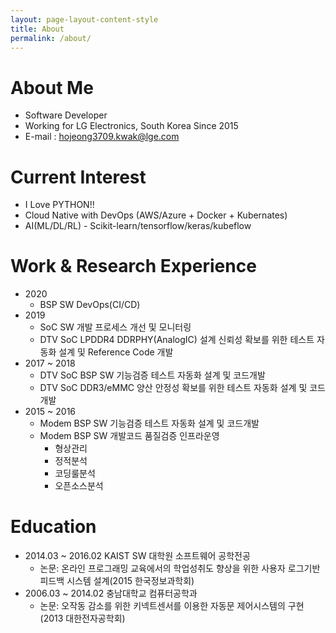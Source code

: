 ```yaml
---
layout: page-layout-content-style
title: About
permalink: /about/
---
```


# About Me
- Software Developer
- Working for LG Electronics, South Korea Since 2015
- E-mail : hojeong3709.kwak@lge.com

# Current Interest
- I Love PYTHON!!
- Cloud Native with DevOps (AWS/Azure + Docker + Kubernates)
- AI(ML/DL/RL) - Scikit-learn/tensorflow/keras/kubeflow

# Work & Research Experience
- 2020
    - BSP SW DevOps(CI/CD)
- 2019
    - SoC SW 개발 프로세스 개선 및 모니터링
    - DTV SoC LPDDR4 DDRPHY(AnalogIC) 설계 신뢰성 확보를 위한 테스트 자동화 설계 및 Reference Code 개발
- 2017 ~ 2018 
    - DTV SoC BSP SW 기능검증 테스트 자동화 설계 및 코드개발
    - DTV SoC DDR3/eMMC 양산 안정성 확보를 위한 테스트 자동화 설계 및 코드개발
- 2015 ~ 2016 
    - Modem BSP SW 기능검증 테스트 자동화 설계 및 코드개발
    - Modem BSP SW 개발코드 품질검증 인프라운영
        - 형상관리
        - 정적분석
        - 코딩룰분석
        - 오픈소스분석

# Education
- 2014.03 ~ 2016.02 KAIST SW 대학원 소프트웨어 공학전공
    - 논문: 온라인 프로그래밍 교육에서의 학업성취도 향상을 위한 사용자 로그기반 피드백 시스템 설계(2015 한국정보과학회)
- 2006.03 ~ 2014.02 충남대학교 컴퓨터공학과
    - 논문: 오작동 감소를 위한 키넥트센서를 이용한 자동문 제어시스템의 구현(2013 대한전자공학회)
